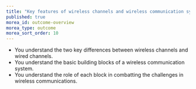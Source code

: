```yaml
---
title: "Key features of wireless channels and wireless communication systems"
published: true
morea_id: outcome-overview
morea_type: outcome
morea_sort_order: 10
---
```


  * You understand the two key differences between wireless channels and wired channels.
  * You understand the basic building blocks of a wireless communication system.
  * You understand the role of each block in combatting the challenges in wireless communications.
